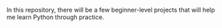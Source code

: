 In this repository, there will be a few beginner-level projects that will help me learn Python through practice.
